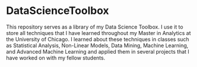 # DataScienceToolbox
This repository serves as a library of my Data Science Toolbox. I use it to store all techniques that I have learned throughout my Master in Analytics at the University of Chicago. I learned about these techniques in classes such as Statistical Analysis, Non-Linear Models, Data Mining, Machine Learning, and Advanced Machine Learning and applied them in several projects that I have worked on with my fellow students. 

